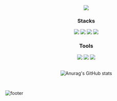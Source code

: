 <p align='center'>
    <img src="https://capsule-render.vercel.app/api?type=waving&color=ADA9F4&height=200&section=header&text=JISEON👻&fontSize=40&animation=fadeIn&fontAlignY=38&descAlignY=51&descAlign=62"/>
</p>
<div align = "center">



<h3>Stacks</h3>
<img src="https://img.shields.io/badge/Java-3178C6?style=flat-square&logo=Java&logoColor=white"/>
<img src="https://img.shields.io/badge/Spring-6DB33F?style=flat-square&logo=Spring&logoColor=white"/>
<img src="https://img.shields.io/badge/SpringBoot-6DB33F?style=flat-square&logo=SpringBoot&logoColor=white"/>
<img src="https://img.shields.io/badge/MySQL-4479A1?style=flat-square&logo=MySQL&logoColor=white"/>



<h3> Tools </h3>
<img src="https://img.shields.io/badge/GitHub-181717?style=flat-square&logo=GitHub&logoColor=white"/>
<img src="https://img.shields.io/badge/IntelliJIDEA-000000?style=flat-square&logo=IntelliJIDEA&logoColor=white"/>
<img src="https://img.shields.io/badge/AmazonAWS-232F3E?style=flat-square&logo=AmazonAWS&logoColor=white"/>

<br/>


<br/>

![Anurag's GitHub stats](https://github-readme-stats.vercel.app/api?username=js1171&show_icons=true&theme=dracula)



<br/>
</div>

![footer](https://capsule-render.vercel.app/api?type=waving&&color=ADA9F4&height=100&section=footer&fontSize=90)
